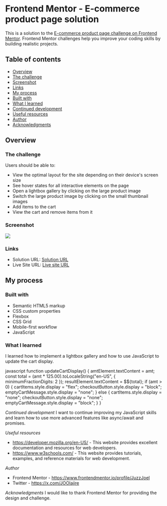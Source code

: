 # Frontend Mentor - E-commerce product page solution

This is a solution to the [E-commerce product page challenge on Frontend Mentor](https://www.frontendmentor.io/challenges/ecommerce-product-page-UPsZ9MJp6). Frontend Mentor challenges help you improve your coding skills by building realistic projects.

## Table of contents
- [Overview](#overview)
- [The challenge](#the-challenge)
- [Screenshot](#screenshot)
- [Links](#links)
- [My process](#my-process)
- [Built with](#built-with)
- [What I learned](#what-i-learned)
- [Continued development](#continued-development)
- [Useful resources](#useful-resources)
- [Author](#author)
- [Acknowledgments](#acknowledgments)

## Overview
### The challenge
Users should be able to:

- View the optimal layout for the site depending on their device's screen size
- See hover states for all interactive elements on the page
- Open a lightbox gallery by clicking on the large product image
- Switch the large product image by clicking on the small thumbnail images
- Add items to the cart
- View the cart and remove items from it

### Screenshot
![](./screenshot.jpg)

### Links
- Solution URL: [Solution URL ](https://github.com/JuzzJoel/ecommerce-product-page-main)
- Live Site URL: [Live site URL ](https://ecommerce-product-page-main-mu-murex.vercel.app/)

## My process
### Built with
- Semantic HTML5 markup
- CSS custom properties
- Flexbox
- CSS Grid
- Mobile-first workflow
- JavaScript

### What I learned
I learned how to implement a lightbox gallery and how to use JavaScript to update the cart display.

javascript
function updateCartDisplay() {
  amtElement.textContent = amt;
  const total = (amt * 125.00).toLocaleString("en-US", { minimumFractionDigits: 2 });
  resultElement.textContent = $${total};
  if (amt > 0) {
    cartItems.style.display = "flex";
    checkoutButton.style.display = "block";
    emptyCartMessage.style.display = "none";
  } else {
    cartItems.style.display = "none";
    checkoutButton.style.display = "none";
    emptyCartMessage.style.display = "block";
  }
}


*Continued development*
I want to continue improving my JavaScript skills and learn how to use more advanced features like async/await and promises.

*Useful resources*
- https://developer.mozilla.org/en-US/ - This website provides excellent documentation and resources for web developers.
- https://www.w3schools.com/ - This website provides tutorials, examples, and reference materials for web development.

*Author*
- Frontend Mentor - https://www.frontendmentor.io/profile/JuzzJoel
- Twitter - https://x.com/JOOlajire

*Acknowledgments*
I would like to thank Frontend Mentor for providing the design and challenge.

